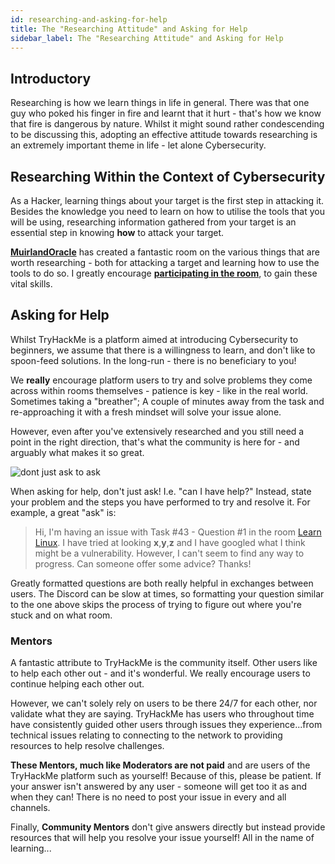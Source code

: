 ```yaml
---
id: researching-and-asking-for-help
title: The "Researching Attitude" and Asking for Help
sidebar_label: The "Researching Attitude" and Asking for Help
---
```


## Introductory
Researching is how we learn things in life in general. There was that one guy who poked his finger in fire and learnt that it hurt - that's how we know that fire is dangerous by nature. Whilst it might sound rather condescending to be discussing this, adopting an effective attitude towards researching is an extremely important theme in life - let alone Cybersecurity.


## Researching Within the Context of Cybersecurity
As a Hacker, learning things about your target is the first step in attacking it. Besides the knowledge you need to learn on how to utilise the tools that you will be using, researching information gathered from your target is an essential step in knowing **how** to attack your target.

**[MuirlandOracle](https://tryhackme.com/p/MuirlandOracle)** has created a fantastic room on the various things that are worth researching - both for attacking a target and learning how to use the tools to do so. I greatly encourage **[participating in the room](https://tryhackme.com/room/introtoresearch)**, to gain these vital skills.


## Asking for Help
Whilst TryHackMe is a platform aimed at introducing Cybersecurity to beginners, we assume that there is a willingness to learn, and don't like to spoon-feed solutions. In the long-run - there is no beneficiary to you!

We **really** encourage platform users to try and solve problems they come across within rooms themselves - patience is key - like in the real world. Sometimes taking a "breather"; A couple of minutes away from the task and re-approaching it with a fresh mindset will solve your issue alone.

However, even after you've extensively researched and you still need a point in the right direction, that's what the community is here for - and arguably what makes it so great.

![dont just ask to ask](https://i.imgur.com/WBmLS1c.png)

When asking for help, don't just ask! I.e. "can I have help?" Instead, state your problem and the steps you have performed to try and resolve it. For example, a great "ask" is:

> Hi, I'm having an issue with Task #43 - Question #1 in the room [Learn Linux](https://tryhackme.com/room/zthlinux). I have tried at looking **x**,**y**,**z** and I have googled what I think might be a vulnerability. However, I can't seem to find any way to progress. Can someone offer some advice? Thanks!

Greatly formatted questions are both really helpful in exchanges between users. The Discord can be slow at times, so formatting your question similar to the one above skips the process of trying to figure out where you're stuck and on what room.

### Mentors
A fantastic attribute to TryHackMe is the community itself. Other users like to help each other out - and it's wonderful. We really encourage users to continue helping each other out.

However, we can't solely rely on users to be there 24/7 for each other, nor validate what they are saying. TryHackMe has users who throughout time have consistently guided other users through issues they experience...from technical issues relating to connecting to the network to providing resources to help resolve challenges.

**These Mentors, much like Moderators are not paid** and are users of the TryHackMe platform such as yourself! Because of this, please be patient. If your answer isn't answered by any user - someone will get too it as and when they can! There is no need to post your issue in every and all channels.

Finally, **Community Mentors** don't give answers directly but instead provide resources that will help you resolve your issue yourself! All in the name of learning...
